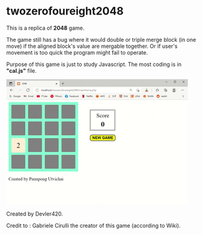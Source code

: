 # twozerofoureight2048

This is a replica of **2048** game.

The game still has a bug where it would double or triple merge block (in one move) if the aligned block's value are mergable together.
Or if user's movement is too quick the program might fail to operate.

Purpose of this game is just to study Javascript.
The most coding is in **"cal.js"** file.

![2048-sample](https://github.com/Devler420/twozerofoureight2048/blob/master/2048%20GIF-downsized_large.gif)

Created by Devler420.

Credit to : Gabriele Cirulli the creator of this game (according to Wiki).
